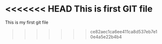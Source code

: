 <<<<<<< HEAD
This is first GIT file
=======
This is my first git file
>>>>>>> ce82aec1ca6ee411ca8d537eb7e10e4a5e22b4b4
